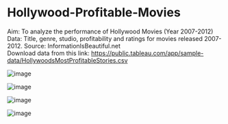 # Hollywood-Profitable-Movies
Aim: To analyze the performance of Hollywood Movies (Year 2007-2012)   
Data: Title, genre, studio, profitability and ratings for movies released 2007-2012. 
Source: InformationIsBeautiful.net  
Download data from this link:  https://public.tableau.com/app/sample-data/HollywoodsMostProfitableStories.csv

![image](https://github.com/sapnakhandelwal/Hollywood-Profitable-Movies/assets/147053399/70ff84b8-82d1-47f3-b245-45e2264ce288)


![image](https://github.com/sapnakhandelwal/Hollywood-Profitable-Movies/assets/147053399/97c83eb0-e085-41e5-9037-2b610457855d)


![image](https://github.com/sapnakhandelwal/Hollywood-Profitable-Movies/assets/147053399/1c68c8f4-7a75-4557-8e42-97d02b125947)


![image](https://github.com/sapnakhandelwal/Hollywood-Profitable-Movies/assets/147053399/dbd89522-89e2-4f45-8387-f8650f0dc200)




